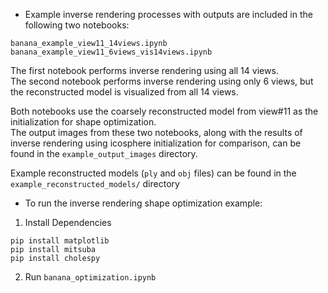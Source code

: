 * Example inverse rendering processes with outputs are included in the following two notebooks:
```
banana_example_view11_14views.ipynb
banana_example_view11_6views_vis14views.ipynb
```
The first notebook performs inverse rendering using all 14 views.\
The second notebook performs inverse rendering using only 6 views, but the reconstructed model is visualized from all 14 views.

Both notebooks use the coarsely reconstructed model from view#11 as the initialization for shape optimization.\
The output images from these two notebooks, along with the results of inverse rendering using icosphere initialization for comparison, can be found in the `example_output_images` directory.

Example reconstructed models (`ply` and `obj` files) can be found in the `example_reconstructed_models/` directory

* To run the inverse rendering shape optimization example:
1. Install Dependencies
```
pip install matplotlib
pip install mitsuba
pip install cholespy
```
2. Run `banana_optimization.ipynb`
